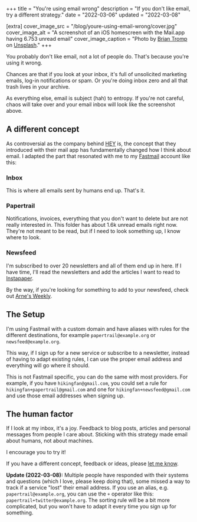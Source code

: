+++
title = "You're using email wrong"
description = "If you don't like email, try a different strategy."
date = "2022-03-06"
updated = "2022-03-08"

[extra]
cover_image_src = "/blog/youre-using-email-wrong/cover.jpg"
cover_image_alt = "A screenshot of an iOS homescreen with the Mail.app having 6.753 unread email"
cover_image_caption = "Photo by [Brian Tromp](https://unsplash.com/@84media?utm_source=unsplash&utm_medium=referral&utm_content=creditCopyText) on [Unsplash](https://unsplash.com/s/photos/email?utm_source=unsplash&utm_medium=referral&utm_content=creditCopyText)."
+++

You probably don't like email, not a lot of people do.
That's because you're using it wrong.

Chances are that if you look at your inbox, it's full of unsolicited marketing 
emails, log-in notifications or spam.
Or you're doing inbox zero and all that trash lives in your archive.

As everything else, email is subject (hah) to entropy.
If you're not careful, chaos will take over and your email inbox will look like
the screenshot above.

## A different concept

As controversial as the company behind [HEY](https://www.hey.com) is, the
concept that they introduced with their mail app has fundamentally changed how I 
think about email.
I adapted the part that resonated with me to my [Fastmail](https://fastmail.com)
account like this:

### Inbox

This is where all emails sent by humans end up.
That's it.

### Papertrail

Notifications, invoices, everything that you don't want to delete but are not
really interested in.
This folder has about 1.6k unread emails right now.
They're not meant to be read, but if I need to look something up, I know where
to look.

### Newsfeed

I'm subscribed to over 20 newsletters and all of them end up in here.
If I have time, I'll read the newsletters and add the articles I want to read to
[Instapaper](https://instapaper.com).

By the way, if you're looking for something to add to your newsfeed, check out
[Arne's Weekly](https://arnesweekly.email).

## The Setup

I'm using Fastmail with a custom domain and have aliases with rules for the 
different destinations, for example `papertrail@example.org` or 
`newsfeed@example.org`.

This way, if I sign up for a new service or subscribe to a newsletter, instead 
of having to adapt existing rules, I can use the proper email address and 
everything will go where it should.

This is not Fastmail specific, you can do the same with most providers.
For example, if you have `hikingfan@gmail.com`, you could set a rule for
`hikingfan+papertrail@gmail.com` and one for `hikingfan+newsfeed@gmail.com` and
use those email addresses when signing up.

## The human factor

If I look at my inbox, it's a joy.
Feedback to blog posts, articles and personal messages from people I care about.
Sticking with this strategy made email about humans, not about machines.

I encourage you to try it!

If you have a different concept, feedback or ideas, please 
[let me know](mailto:hey@arne.me).

**Update (2022-03-08):** Multiple people have responded with their systems and
questions (which I love, please keep doing that), some missed a way to track if 
a service "lost" their email address.
If you use an alias, e.g. `papertrail@example.org`, you can use the `+` operator
like this: `papertrail+twitter@example.org`.
The sorting rule will be a bit more complicated, but you won't have to adapt
it every time you sign up for something.
